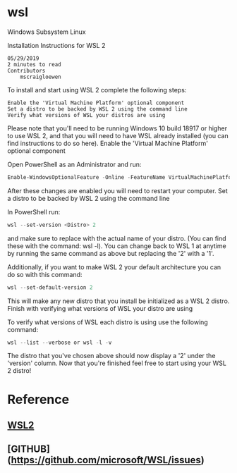 # wsl
Windows Subsystem Linux

Installation Instructions for WSL 2

    05/29/2019
    2 minutes to read
    Contributors
        mscraigloewen 

To install and start using WSL 2 complete the following steps:

    Enable the 'Virtual Machine Platform' optional component
    Set a distro to be backed by WSL 2 using the command line
    Verify what versions of WSL your distros are using

Please note that you'll need to be running Windows 10 build 18917 or higher to use WSL 2, and that you will need to have WSL already installed (you can find instructions to do so here).
Enable the 'Virtual Machine Platform' optional component

Open PowerShell as an Administrator and run:
```powershell
Enable-WindowsOptionalFeature -Online -FeatureName VirtualMachinePlatform
```

After these changes are enabled you will need to restart your computer.
Set a distro to be backed by WSL 2 using the command line

In PowerShell run:
```powershell
wsl --set-version <Distro> 2
```

and make sure to replace <Distro> with the actual name of your distro. (You can find these with the command: wsl -l). You can change back to WSL 1 at anytime by running the same command as above but replacing the '2' with a '1'.

Additionally, if you want to make WSL 2 your default architecture you can do so with this command:
```powershell
wsl --set-default-version 2
```

This will make any new distro that you install be initialized as a WSL 2 distro.
Finish with verifying what versions of WSL your distro are using

To verify what versions of WSL each distro is using use the following command:
```powershell
wsl --list --verbose or wsl -l -v
```
The distro that you've chosen above should now display a '2' under the 'version' column. Now that you're finished feel free to start using your WSL 2 distro!

# Reference
## [WSL2](https://docs.microsoft.com/en-us/windows/wsl/wsl2-install)
## [GITHUB] (https://github.com/microsoft/WSL/issues)
#
